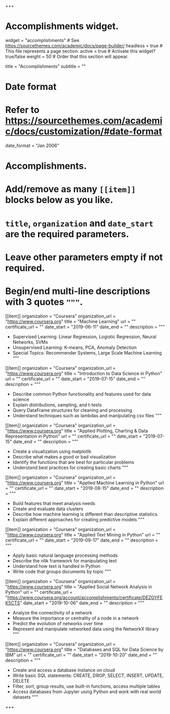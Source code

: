 +++
# Accomplishments widget.
widget = "accomplishments"  # See https://sourcethemes.com/academic/docs/page-builder/
headless = true  # This file represents a page section.
active = true  # Activate this widget? true/false
weight = 50  # Order that this section will appear.

title = "Accomplish&shy;ments"
subtitle = ""

# Date format
#   Refer to https://sourcethemes.com/academic/docs/customization/#date-format
date_format = "Jan 2006"

# Accomplishments.
#   Add/remove as many `[[item]]` blocks below as you like.
#   `title`, `organization` and `date_start` are the required parameters.
#   Leave other parameters empty if not required.
#   Begin/end multi-line descriptions with 3 quotes `"""`.

[[item]]
  organization = "Coursera"
  organization_url = "https://www.coursera.org"
  title = "Machine Learning"
  url = ""
  certificate_url = ""
  date_start = "2019-06-11"
  date_end = ""
  description = """
  * Supervised Learning: Linear Regression, Logistic Regression, Neural Networks, SVMs
  * Unsupervised Learning: K-means, PCA, Anomaly Detection
  * Special Topics: Recommender Systems, Large Scale Machine Learning
  """
  
  [[item]]
  organization = "Coursera"
  organization_url = "https://www.coursera.org"
  title = "Introduction to Data Science in Python"
  url = ""
  certificate_url = ""
  date_start = "2019-07-15"
  date_end = ""
  description = """
  * Describe common Python functionality and features used for data science
  * Explain distributions, sampling, and t-tests
  * Query DataFrame structures for cleaning and processing
  * Understand techniques such as lambdas and manipulating csv files
  """
 
   [[item]]
  organization = "Coursera"
  organization_url = "https://www.coursera.org"
  title = "Applied Plotting, Charting & Data Representation in Python"
  url = ""
  certificate_url = ""
  date_start = "2019-07-15"
  date_end = ""
  description = """
  * Create a visualization using matplotlb
  * Describe what makes a good or bad visualization
  * Identify the functions that are best for particular problems
  * Understand best practices for creating basic charts
  """
  
   [[item]]
  organization = "Coursera"
  organization_url = "https://www.coursera.org"
  title = "Applied Machine Learning in Python"
  url = ""
  certificate_url = ""
  date_start = "2019-08-15"
  date_end = ""
  description = """
  * Build features that meet analysis needs
  * Create and evaluate data clusters
  * Describe how machine learning is different than descriptive statistics
  * Explain different approaches for creating predictive models
  """
  
   [[item]]
  organization = "Coursera"
  organization_url = "https://www.coursera.org"
  title = "Applied Text Mining in Python"
  url = ""
  certificate_url = ""
  date_start = "2019-09-17"
  date_end = ""
  description = """
  * Apply basic natural language processing methods
  * Describe the nltk framework for manipulating text
  * Understand how text is handled in Python
  * Write code that groups documents by topic
  """
 
   [[item]]
  organization = "Coursera"
  organization_url = "https://www.coursera.org"
  title = "Applied Social Network Analysis in Python"
  url = ""
  certificate_url = "https://www.coursera.org/account/accomplishments/certificate/DEZGYFEK5CTS"
  date_start = "2019-10-06"
  date_end = ""
  description = """
  * Analyze the connectivity of a network
  * Measure the importance or centrality of a node in a network
  * Predict the evolution of networks over time
  * Represent and manipulate networked data using the NetworkX library
  """
  
  [[item]]
  organization = "Coursera"
  organization_url = "https://www.coursera.org"
  title = "Databases and SQL for Data Science by IBM"
  url = ""
  certificate_url = ""
  date_start = "2019-10-20"
  date_end = ""
  description = """
  * Create and access a database instance on cloud
  * Write basic SQL statements: CREATE, DROP, SELECT, INSERT, UPDATE, DELETE
  * Filter, sort, group results, use built-in functions, access multiple tables
  * Access databases from Jupyter using Python and work with real world datasets
  """
  
+++
